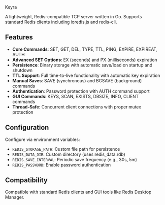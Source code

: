 Keyra

A lightweight, Redis-compatible TCP server written in Go. Supports standard Redis clients including ioredis.js and redis-cli.

## Features

- **Core Commands**: SET, GET, DEL, TYPE, TTL, PING, EXPIRE, EXPIREAT, AUTH
- **Advanced SET Options**: EX (seconds) and PX (milliseconds) expiration
- **Persistence**: Binary storage with automatic save/load on startup and shutdown
- **TTL Support**: Full time-to-live functionality with automatic key expiration
- **Manual Saves**: SAVE (synchronous) and BGSAVE (background) commands
- **Authentication**: Password protection with AUTH command support
- **GUI Commands**: KEYS, SCAN, EXISTS, DBSIZE, INFO, CLIENT commands
- **Thread-Safe**: Concurrent client connections with proper mutex protection

## Configuration

Configure via environment variables:

- `REDIS_STORAGE_PATH`: Custom file path for persistence
- `REDIS_DATA_DIR`: Custom directory (uses redis_data.rdb)
- `REDIS_SAVE_INTERVAL`: Periodic save frequency (e.g., 30s, 5m)
- `REDIS_PASSWORD`: Enable password authentication

## Compatibility

Compatible with standard Redis clients and GUI tools like Redis Desktop Manager.
